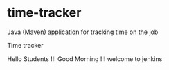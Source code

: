 # time-tracker
Java (Maven) application for tracking time on the job

Time tracker

Hello Students !!! Good Morning !!! welcome to jenkins
